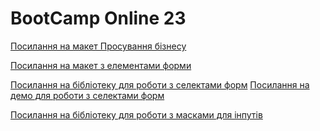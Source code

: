 # BootCamp Online 23

[Посилання на макет Просування бізнесу](<https://www.figma.com/file/6sTLu9Mzsolfy9s1z4Y5Nr/Business-promotion-(practice)>)

[Посилання на макет з елементами форми](https://www.figma.com/file/wb2GRg8be23GmpW1xbekK8/Flexible-Form-Template?node-id=0%3A1)

[Посилання на бібліотеку для роботи з селектами форм](https://github.com/Choices-js/Choices#input-types)
[Посилання на демо для роботи з селектами форм](https://choices-js.github.io/Choices/)

[Посилання на бібліотеку для роботи з масками для інпутів](https://github.com/RobinHerbots/Inputmask)
